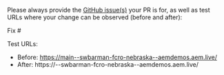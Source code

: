 Please always provide the [GitHub issue(s)](../issues) your PR is for, as well as test URLs where your change can be observed (before and after):

Fix #<gh-issue-id>

Test URLs:
- Before: https://main--swbarman-fcro-nebraska--aemdemos.aem.live/
- After: https://<branch>--swbarman-fcro-nebraska--aemdemos.aem.live/
